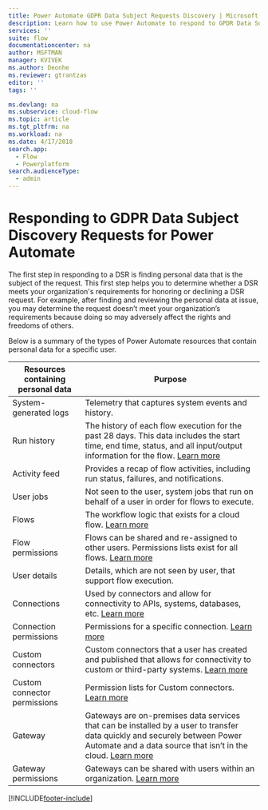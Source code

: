 ```yaml
---
title: Power Automate GDPR Data Subject Requests Discovery | Microsoft Docs
description: Learn how to use Power Automate to respond to GPDR Data Subject Discovery Requests.
services: ''
suite: flow
documentationcenter: na
author: MSFTMAN
manager: KVIVEK
ms.author: Deonhe
ms.reviewer: gtrantzas
editor: ''
tags: ''

ms.devlang: na
ms.subservice: cloud-flow
ms.topic: article
ms.tgt_pltfrm: na
ms.workload: na
ms.date: 4/17/2018
search.app: 
  - Flow
  - Powerplatform
search.audienceType: 
  - admin
---
```

# Responding to GDPR Data Subject Discovery Requests for Power Automate


The first step in responding to a DSR is finding personal data that is the subject of the request. This first step helps you to determine whether a DSR meets your organization's requirements for honoring or declining a DSR request. For example, after finding and reviewing the personal data at issue, you may determine the request doesn’t meet your organization’s requirements because doing so may adversely affect the rights and freedoms of others.

Below is a summary of the types of Power Automate resources that contain personal data for a specific user.

|**Resources containing personal data**|**Purpose**|
|-----|-----|
|System-generated logs|Telemetry that captures system events and history.|
|Run history|The history of each flow execution for the past 28 days. This data includes the start time, end time, status, and all input/output information for the flow. [Learn more](https://make.powerautomate.com/blog/download-history-recurrence/)|
|Activity feed| Provides a recap of flow activities, including run status, failures, and notifications.|
|User jobs|Not seen to the user, system jobs that run on behalf of a user in order for flows to execute.|
|Flows|The workflow logic that exists for a cloud flow. [Learn more](./get-started-logic-flow.md)|
|Flow permissions|Flows can be shared and re-assigned to other users. Permissions lists exist for all flows. [Learn more](./frequently-asked-questions.yml#can-i-share-the-flows-i-create-)|
|User details|Details, which are not seen by user, that support flow execution.|
|Connections|Used by connectors and allow for connectivity to APIs, systems, databases, etc. [Learn more](./add-manage-connections.md)|
|Connection permissions|Permissions for a specific connection. [Learn more](./add-manage-connections.md)|
|Custom connectors|Custom connectors that a user has created and published that allows for connectivity to custom or third-party systems. [Learn more](/connectors/custom-connectors/)|
|Custom connector permissions|Permission lists for Custom connectors. [Learn more](/connectors/custom-connectors/share)|
|Gateway|Gateways are on-premises data services that can be installed by a user to transfer data quickly and securely between Power Automate and a data source that isn’t in the cloud. [Learn more](./gateway-manage.md)|
|Gateway permissions|Gateways can be shared with users within an organization. [Learn more](/powerapps/maker/canvas-apps/share-app-resources)|


[!INCLUDE[footer-include](includes/footer-banner.md)]
